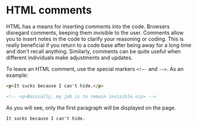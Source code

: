 # HTML comments

HTML has a means for inserting comments into the code. Browsers disregard comments, keeping them invisible to the user. Comments allow you to insert notes in the code to clarify your reasoning or coding. This is really beneficial if you return to a code base after being away for a long time and don't recall anything. Similarly, comments can be quite useful when different individuals make adjustments and updates.

To leave an HTML comment, use the special markers `<!—-` and `-—>`. As an example:

```html
<p>It sucks because I can't hide.</p>

<!-- <p>Basically, my job is to remain invisible.</p> -->
```

As you will see, only the first paragraph will be displayed on the page.

```
It sucks because I can't hide.
```
